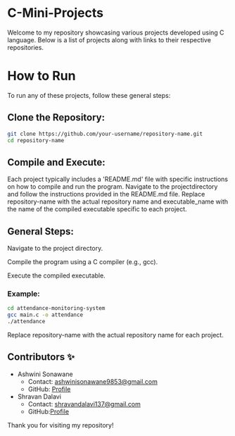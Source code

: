 # C-Mini-Projects

Welcome to my repository showcasing various projects developed using C language. Below is a list of projects along with links to their respective repositories.



# How to Run
To run any of these projects, follow these general steps:

## Clone the Repository:

  ```sh
git clone https://github.com/your-username/repository-name.git
cd repository-name
  ```


## Compile and Execute:
Each project typically includes a 'README.md' file with specific instructions on how to compile and run the program. Navigate to the projectdirectory and follow the instructions provided in the README.md file.
Replace repository-name with the actual repository name and executable_name with the name of the compiled executable specific to each project.


## General Steps:

Navigate to the project directory.

Compile the program using a C compiler (e.g., gcc).

Execute the compiled executable.


### Example:

 ```sh
cd attendance-monitoring-system
gcc main.c -o attendance
./attendance
 ```

Replace repository-name with the actual repository name for each project.


## Contributors ✨


- Ashwini Sonawane
  - Contact: ashwinisonawane9853@gmail.com
  - GitHub: [Profile](https://github.com/SonawaneAshwini)
- Shravan Dalavi
  - Contact: shravandalavi137@gmail.com
  - GitHub:[Profile]( https://github.com/ShravanDalavi)

Thank you for visiting my repository!



